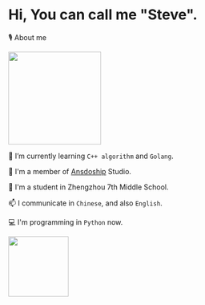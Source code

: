 # Hi, You can call me "Steve".
🎙️ About me

<img src="https://github-readme-stats.vercel.app/api?username=stevesuk0&show_icons=true&theme=buefy&include_all_commits=true&count_private=true" height="185" align="center"/>


🌱 I’m currently learning `C++ algorithm` and `Golang`.

👯 I'm a member of [Ansdoship]([Ansdoship](https://github.com/Ansdoship)) Studio.

🔭 I'm a student in Zhengzhou 7th Middle School.

📫 I communicate in `Chinese`, and also `English`.

💻 I'm programming in `Python` now.

<img src="https://github-readme-stats.vercel.app/api/top-langs/?username=stevesuk0&layout=compact" height="120" align="center"/>


